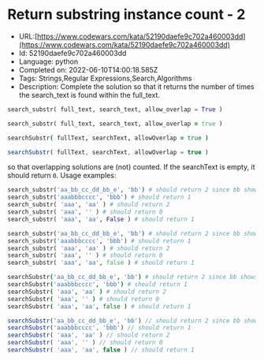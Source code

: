 # Return substring instance count - 2

 - URL:[https://www.codewars.com/kata/52190daefe9c702a460003dd](https://www.codewars.com/kata/52190daefe9c702a460003dd)
 - Id: 52190daefe9c702a460003dd
 - Language: python
 - Completed on: 2022-06-10T14:00:18.585Z
 - Tags: Strings,Regular Expressions,Search,Algorithms
 - Description:
Complete the solution so that it returns the number of times the search_text is found within the full_text.

```python
search_substr( full_text, search_text, allow_overlap = True )
```
```ruby
search_substr( full_text, search_text, allow_overlap = true )
```
```coffeescript
searchSubstr( fullText, searchText, allowOverlap = true )
```
```javascript
searchSubstr( fullText, searchText, allowOverlap = true )
```

so that overlapping solutions are (not) counted. If the searchText is empty, it should return `0`. Usage examples:

```python
search_substr('aa_bb_cc_dd_bb_e', 'bb') # should return 2 since bb shows up twice
search_substr('aaabbbcccc', 'bbb') # should return 1
search_substr( 'aaa', 'aa' ) # should return 2
search_substr( 'aaa', '' ) # should return 0
search_substr( 'aaa', 'aa', False ) # should return 1
```
```ruby
search_substr('aa_bb_cc_dd_bb_e', 'bb') # should return 2 since bb shows up twice
search_substr('aaabbbcccc', 'bbb') # should return 1
search_substr( 'aaa', 'aa' ) # should return 2
search_substr( 'aaa', '' ) # should return 0
search_substr( 'aaa', 'aa', false ) # should return 1
```
```coffeescript
searchSubstr('aa_bb_cc_dd_bb_e', 'bb') # should return 2 since bb shows up twice
searchSubstr('aaabbbcccc', 'bbb') # should return 1
searchSubstr( 'aaa', 'aa' ) # should return 2
searchSubstr( 'aaa', '' ) # should return 0
searchSubstr( 'aaa', 'aa', false ) # should return 1
```
```javascript
searchSubstr('aa_bb_cc_dd_bb_e', 'bb') // should return 2 since bb shows up twice
searchSubstr('aaabbbcccc', 'bbb') // should return 1
searchSubstr( 'aaa', 'aa' ) // should return 2
searchSubstr( 'aaa', '' ) // should return 0
searchSubstr( 'aaa', 'aa', false ) // should return 1
```
